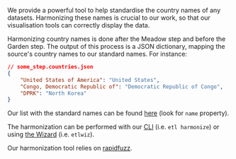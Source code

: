 We provide a powerful tool to help standardise the country names of any datasets. Harmonizing these names is crucial to our work, so that our visualisation tools can correctly display the data.

Harmonizing country names is done after the Meadow step and before the Garden step. The output of this process is a JSON dictionary, mapping the source's country names to our standard names. For instance:

```json
// some_step.countries.json
{
    "United States of America": "United States",
    "Congo, Democratic Republic of": "Democratic Republic of Congo",
    "DPRK": "North Korea"
}
```

Our list with the standard names can be found [here](https://github.com/owid/etl/blob/master/etl/steps/data/garden/regions/2023-01-01/regions.yml) (look for `name` property).


The harmonization can be performed with our [CLI](../etl-cli) (i.e. `etl harmonize`) or using [the Wizard](../wizard) (i.e. `etlwiz`).


Our harmonization tool relies on [rapidfuzz](https://github.com/rapidfuzz/RapidFuzz).

